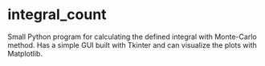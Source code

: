 # integral_count
Small Python program for calculating the defined integral with Monte-Carlo method. Has a simple GUI built with Tkinter and can visualize the plots with Matplotlib.
